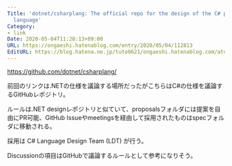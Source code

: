 ```yaml
---
Title: 'dotnet/csharplang: The official repo for the design of the C# programming
  language'
Category:
- link
Date: 2020-05-04T11:28:13+09:00
URL: https://ongaeshi.hatenablog.com/entry/2020/05/04/112813
EditURL: https://blog.hatena.ne.jp/tuto0621/ongaeshi.hatenablog.com/atom/entry/26006613561395732
---
```


https://github.com/dotnet/csharplang/

前回のリンクは.NETの仕様を議論する場所だったがこちらはC#の仕様を議論するGitHubレポジトリ。

ルールは.NET designレポジトリと似ていて、proposalsフォルダには提案を自由にPR可能、GitHub Issueやmeetingsを経由して採用されたものはspecフォルダに移動される。

採用は C# Language Design Team (LDT) が行う。

Discussionの項目はGitHubで議論するルールとして参考になりそう。
